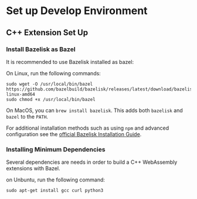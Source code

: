 # Set up Develop Environment

## C++ Extension Set Up

### Install Bazelisk as Bazel

It is recommended to use Bazelisk installed as bazel:

On Linux, run the following commands:

```
sudo wget -O /usr/local/bin/bazel https://github.com/bazelbuild/bazelisk/releases/latest/download/bazelisk-linux-amd64
sudo chmod +x /usr/local/bin/bazel
```

On MacOS, you can `brew install bazelisk`. This adds both `bazelisk` and `bazel` to the `PATH`.

For additional installation methods such as using `npm` and advanced configuration see the [official Bazelisk Installation Guide](https://github.com/bazelbuild/bazelisk#installation).

### Installing Minimum Dependencies

Several dependencies are needs in order to build a C++ WebAssembly extensions with Bazel.

on Unbuntu, run the following command:

```
sudo apt-get install gcc curl python3
```
